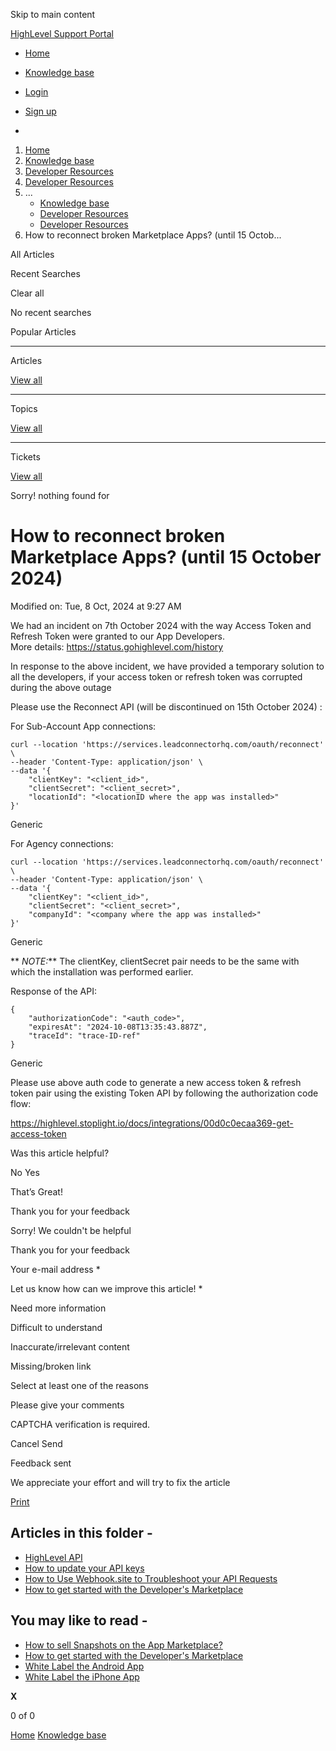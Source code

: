 Skip to main content

[ HighLevel Support Portal ](https://help.gohighlevel.com)

  * [ Home ](/support/home)
  * [ Knowledge base ](/support/solutions)

  * [Login](/support/login)
  * [Sign up](/support/signup)
  * 

  1. [Home](/support/home)
  2. [Knowledge base](/support/solutions)
  3. [Developer Resources](/support/solutions/48000450445)
  4. [Developer Resources](/support/solutions/folders/48000668553)
  5. ... 
     * [Knowledge base](/support/solutions)
     * [Developer Resources](/support/solutions/48000450445)
     * [Developer Resources](/support/solutions/folders/48000668553)
  6. How to reconnect broken Marketplace Apps? (until 15 Octob...

All  Articles 

Recent Searches

Clear all

No recent searches

Popular Articles

* * *

Articles

[View all](/support/search/solutions)

* * *

Topics

[View all](/support/search/topics)

* * *

Tickets

[View all](/support/search/tickets)

Sorry! nothing found for   

# How to reconnect broken Marketplace Apps? (until 15 October 2024)

Modified on: Tue, 8 Oct, 2024 at 9:27 AM

We had an incident on 7th October 2024 with the way Access Token and Refresh Token were granted to our App Developers.   
More details: <https://status.gohighlevel.com/history>

In response to the above incident, we have provided a temporary solution to all the developers, if your access token or refresh token was corrupted during the above outage 

Please use the Reconnect API (will be discontinued on 15th October 2024) :

For Sub-Account App connections:

    curl --location 'https://services.leadconnectorhq.com/oauth/reconnect' \
    --header 'Content-Type: application/json' \
    --data '{
        "clientKey": "<client_id>",
        "clientSecret": "<client_secret>",
        "locationId": "<locationID where the app was installed>"
    }'

Generic

For Agency connections:

    curl --location 'https://services.leadconnectorhq.com/oauth/reconnect' \
    --header 'Content-Type: application/json' \
    --data '{
        "clientKey": "<client_id>",
        "clientSecret": "<client_secret>",
        "companyId": "<company where the app was installed>"
    }'

Generic

** _NOTE:_** The clientKey, clientSecret pair needs to be the same with which the installation was performed earlier.

Response of the API:

    {
        "authorizationCode": "<auth_code>",
        "expiresAt": "2024-10-08T13:35:43.887Z",
        "traceId": "trace-ID-ref"
    }

Generic

Please use above auth code to generate a new access token & refresh token pair using the existing Token API by following the authorization code flow:

https://highlevel.stoplight.io/docs/integrations/00d0c0ecaa369-get-access-token

Was this article helpful?

No  Yes 

That’s Great!

Thank you for your feedback

Sorry! We couldn't be helpful

Thank you for your feedback

Your e-mail address *

Let us know how can we improve this article! *

Need more information 

Difficult to understand 

Inaccurate/irrelevant content 

Missing/broken link 

Select at least one of the reasons 

Please give your comments 

CAPTCHA verification is required. 

Cancel  Send 

Feedback sent

We appreciate your effort and will try to fix the article

[Print](javascript:print\(\))

## Articles in this folder -

  * [HighLevel API](/support/solutions/articles/48001060529-highlevel-api)
  * [How to update your API keys](/support/solutions/articles/48001205369-how-to-update-your-api-keys)
  * [How to Use Webhook.site to Troubleshoot your API Requests](/support/solutions/articles/48001212085-how-to-use-webhook-site-to-troubleshoot-your-api-requests)
  * [How to get started with the Developer's Marketplace](/support/solutions/articles/155000000136-how-to-get-started-with-the-developer-s-marketplace)

## You may like to read -

  * [How to sell Snapshots on the App Marketplace?](/support/solutions/articles/155000003709-how-to-sell-snapshots-on-the-app-marketplace-)
  * [How to get started with the Developer's Marketplace](/support/solutions/articles/155000000136-how-to-get-started-with-the-developer-s-marketplace)
  * [White Label the Android App](/support/solutions/articles/48000982209-white-label-the-android-app)
  * [White Label the iPhone App](/support/solutions/articles/48000982208-white-label-the-iphone-app)

**X**

0 of 0 []()

[Home](/support/home) [Knowledge base](/support/solutions)
